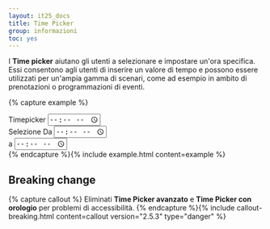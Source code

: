```yaml
---
layout: it25_docs
title: Time Picker
group: informazioni
toc: yes
---
```


I **Time picker** aiutano gli utenti a selezionare e impostare un'ora specifica.  
Essi consentono agli utenti di inserire un valore di tempo e possono essere utilizzati per un'ampia gamma di scenari, come ad esempio in ambito di prenotazioni o programmazioni di eventi.

{% capture example %}
<div class="row mt-5 mt-md-0">
  <div class="col-md-4 col-xl-3">
    <div class="it-datepicker-wrapper">
      <div class="form-group">
        <div class="form-group">
          <label class="active" for="timeStandard">Timepicker</label>
          <input class="form-control" id="timeStandard" type="time" />
        </div>
      </div>
    </div>
  </div>
  <div class="col-md-4 offset-xl-3 col-xl-3">
    <div class="it-datepicker-wrapper">
      <div class="form-group">
        <label class="active" for="da">Selezione Da</label>
        <input class="form-control" id="da" type="time" />
      </div>
    </div>
  </div>
  <div class="col-md-4 col-xl-3">
    <div class="it-datepicker-wrapper">
      <div class="form-group">
        <label class="active" for="a">a</label>
        <input class="form-control" id="a" type="time" />
      </div>
    </div>
  </div>
</div>
{% endcapture %}{% include example.html content=example %}


## Breaking change

{% capture callout %}
Eliminati **Time Picker avanzato** e **Time Picker con orologio** per problemi di accessibilità.
{% endcapture %}{% include callout-breaking.html content=callout version="2.5.3" type="danger" %}

